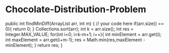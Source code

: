 # Chocolate-Distribution-Problem
 public int findMinDiff(ArrayList<Integer> arr, int m) {
        // your code here
        if(arr.size() == 0){
            return 0;
        }
        Collections.sort(arr);
        int k = arr.size();
        int res = Integer.MAX_VALUE;
        for(int i=0; i<k-m+1; i++){
            int minElement = arr.get(i);
            int maxElement = arr.get(i+m-1);
            res = Math.min(res,maxElement - minElement);
        }
        return res;
    }
